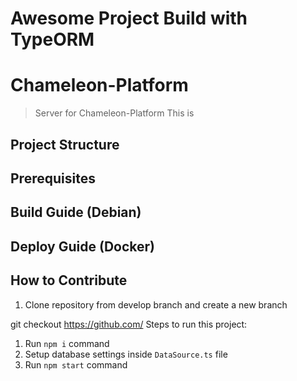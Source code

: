 # Awesome Project Build with TypeORM
# Chameleon-Platform
> Server for Chameleon-Platform
This is
## Project Structure
## Prerequisites
## Build Guide (Debian)
## Deploy Guide (Docker)
## How to Contribute
1. Clone repository from develop branch and create a new branch

  git checkout https://github.com/
Steps to run this project:

1. Run `npm i` command
2. Setup database settings inside `DataSource.ts` file
3. Run `npm start` command

